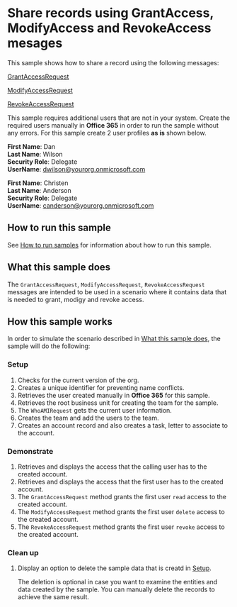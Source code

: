 # Share records using GrantAccess, ModifyAccess and RevokeAccess mesages

This sample shows how to share a record using the following messages:

[GrantAccessRequest](https://docs.microsoft.com/en-us/dotnet/api/microsoft.crm.sdk.messages.grantaccessrequest?view=dynamics-general-ce-9)

[ModifyAccessRequest](https://docs.microsoft.com/en-us/dotnet/api/microsoft.crm.sdk.messages.modifyaccessrequest?view=dynamics-general-ce-9)

[RevokeAccessRequest](https://docs.microsoft.com/en-us/dotnet/api/microsoft.crm.sdk.messages.revokeaccessrequest?view=dynamics-general-ce-9)

This sample requires additional users that are not in your system. Create the required users manually in **Office 365** in order to run the sample without any errors. For this sample create 2 user profiles **as is** shown below. 

**First Name**: Dan<br/>
**Last Name**: Wilson<br/>
**Security Role**: Delegate<br/>
**UserName**: dwilson@yourorg.onmicrosoft.com<br/>

**First Name**: Christen<br/>
**Last Name**: Anderson<br/>
**Security Role**: Delegate<br/>
**UserName**: canderson@yourorg.onmicrosoft.com<br/>

## How to run this sample

See [How to run samples](../../../How-to-run-samples.md) for information about how to run this sample.

## What this sample does

The `GrantAccessRequest`, `ModifyAccessRequest`, `RevokeAccessRequest` messages are intended to be used in a scenario where it contains data that is needed to grant, modigy and revoke access.

## How this sample works

In order to simulate the scenario described in [What this sample does](#what-this-sample-does), the sample will do the following:

### Setup

1. Checks for the current version of the org.
2. Creates a unique identifier for preventing name conflicts.
3. Retrieves the user created manually in **Office 365** for this sample.
4. Retrieves the root business unit for creating the team for the sample.
5. The `WhoAMIRequest` gets the current user information.
6. Creates the team and add the users to the team. 
7. Creates an account record and also creates a task, letter to associate to the account.

### Demonstrate

1. Retrieves and displays the access that the calling user has to the created account.
2. Retrieves and displays the access that the first user has to the created account. 
3. The `GrantAccessRequest` method grants the first user `read` access to the created account.
4. The `ModifyAccessRequest` method grants the first user `delete` access to the created account.
4. The `RevokeAccessRequest` method grants the first user `revoke` access to the created account.


### Clean up

1. Display an option to delete the sample data that is creatd in [Setup](#setup).

    The deletion is optional in case you want to examine the entities and data created by the sample. You can manually delete the records to achieve the same result.
